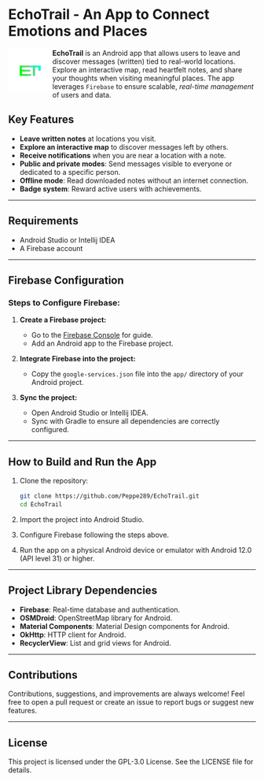 # EchoTrail - An App to Connect Emotions and Places

<img src="app/src/main/res/mipmap-xxxhdpi/ic_launcher_foreground.webp" width="90" height="90" alt="EchoTrail logo" align="left">

**EchoTrail** is an Android app that allows users to leave and discover messages (written) tied to real-world locations. Explore an interactive map, read heartfelt notes, and share your thoughts when visiting meaningful places. The app leverages `Firebase` to ensure scalable, _real-time management_ of users and data.

## Key Features
- **Leave written notes** at locations you visit.
- **Explore an interactive map** to discover messages left by others.
- **Receive notifications** when you are near a location with a note.
- **Public and private modes**: Send messages visible to everyone or dedicated to a specific person.
- **Offline mode**: Read downloaded notes without an internet connection.
- **Badge system**: Reward active users with achievements.

---

## Requirements
- Android Studio or Intellij IDEA
- A Firebase account

---

## Firebase Configuration
### Steps to Configure Firebase:
1. **Create a Firebase project:**
    - Go to the [Firebase Console](https://console.firebase.google.com/) for guide.
   - Add an Android app to the Firebase project.

2. **Integrate Firebase into the project:**
    - Copy the `google-services.json` file into the `app/` directory of your Android project.

3. **Sync the project:**
    - Open Android Studio or Intellij IDEA.
    - Sync with Gradle to ensure all dependencies are correctly configured.

---

## How to Build and Run the App
1. Clone the repository:
   ```bash
   git clone https://github.com/Peppe289/EchoTrail.git
   cd EchoTrail
   ```

2. Import the project into Android Studio.
3. Configure Firebase following the steps above.
4. Run the app on a physical Android device or emulator with Android 12.0 (API level 31) or higher.

---

## Project Library Dependencies
- **Firebase**: Real-time database and authentication.
- **OSMDroid**: OpenStreetMap library for Android.
- **Material Components**: Material Design components for Android.
- **OkHttp**: HTTP client for Android.
- **RecyclerView**: List and grid views for Android.

---

## Contributions
Contributions, suggestions, and improvements are always welcome! Feel free to open a pull request or create an issue to report bugs or suggest new features.

---

## License
This project is licensed under the GPL-3.0 License. See the LICENSE file for details.
